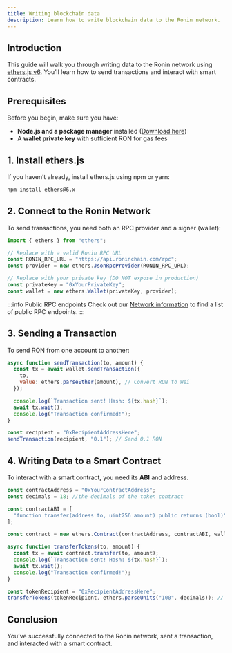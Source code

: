 ```yaml
---
title: Writing blockchain data
description: Learn how to write blockchain data to the Ronin network.
---
```


## Introduction
This guide will walk you through writing data to the Ronin network using [ethers.js v6](https://docs.ethers.org/v6/). You’ll learn how to send transactions and interact with smart contracts.

## Prerequisites
Before you begin, make sure you have:
- **Node.js and a package manager** installed ([Download here](https://nodejs.org/))
- A **wallet private key** with sufficient RON for gas fees

## 1. Install ethers.js
If you haven’t already, install ethers.js using npm or yarn:
```sh
npm install ethers@6.x
```

## 2. Connect to the Ronin Network
To send transactions, you need both an RPC provider and a signer (wallet):
```javascript
import { ethers } from "ethers";

// Replace with a valid Ronin RPC URL
const RONIN_RPC_URL = "https://api.roninchain.com/rpc";
const provider = new ethers.JsonRpcProvider(RONIN_RPC_URL);

// Replace with your private key (DO NOT expose in production)
const privateKey = "0xYourPrivateKey";
const wallet = new ethers.Wallet(privateKey, provider);
```

:::info Public RPC endpoints
Check out our [Network information](/developers/network) to find a list of public RPC endpoints.
:::

## 3. Sending a Transaction
To send RON from one account to another:
```javascript
async function sendTransaction(to, amount) {
  const tx = await wallet.sendTransaction({
    to,
    value: ethers.parseEther(amount), // Convert RON to Wei
  });

  console.log(`Transaction sent! Hash: ${tx.hash}`);
  await tx.wait();
  console.log("Transaction confirmed!");
}

const recipient = "0xRecipientAddressHere";
sendTransaction(recipient, "0.1"); // Send 0.1 RON
```

## 4. Writing Data to a Smart Contract
To interact with a smart contract, you need its **ABI** and address.
```javascript
const contractAddress = "0xYourContractAddress";
const decimals = 18; //the decimals of the token contract

const contractABI = [
  "function transfer(address to, uint256 amount) public returns (bool)"
];

const contract = new ethers.Contract(contractAddress, contractABI, wallet);

async function transferTokens(to, amount) {
  const tx = await contract.transfer(to, amount);
  console.log(`Transaction sent! Hash: ${tx.hash}`);
  await tx.wait();
  console.log("Transaction confirmed!");
}

const tokenRecipient = "0xRecipientAddressHere";
transferTokens(tokenRecipient, ethers.parseUnits("100", decimals)); // Transfer 100 tokens
```

## Conclusion
You’ve successfully connected to the Ronin network, sent a transaction, and interacted with a smart contract.

